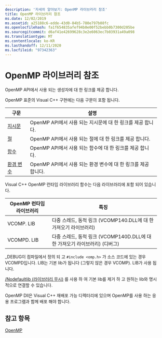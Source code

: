 ```yaml
---
description: '자세히 알아보기: OpenMP 라이브러리 참조'
title: OpenMP 라이브러리 참조
ms.date: 12/02/2019
ms.assetid: a25188c6-edde-43d0-84b5-780e797b08fc
ms.openlocfilehash: fa1f654835afef94b0e00f52bebb0b7300d205be
ms.sourcegitcommit: d6af41e42699628c3e2e6063ec7b03931a49a098
ms.translationtype: MT
ms.contentlocale: ko-KR
ms.lasthandoff: 12/11/2020
ms.locfileid: "97342363"
---
```

# <a name="openmp-library-reference"></a>OpenMP 라이브러리 참조

OpenMP API에서 사용 되는 생성자에 대 한 링크를 제공 합니다.

OpenMP 표준의 Visual C++ 구현에는 다음 구문이 포함 됩니다.

|구문|설명|
|---------------|-----------------|
|[지시문](openmp-directives.md)|OpenMP API에서 사용 되는 지시문에 대 한 링크를 제공 합니다.|
|[절](openmp-clauses.md)|OpenMP API에서 사용 되는 절에 대 한 링크를 제공 합니다.|
|[함수](openmp-functions.md)|OpenMP API에서 사용 되는 함수에 대 한 링크를 제공 합니다.|
|[환경 변수](openmp-environment-variables.md)|OpenMP API에서 사용 되는 환경 변수에 대 한 링크를 제공 합니다.|

Visual C++ OpenMP 런타임 라이브러리 함수는 다음 라이브러리에 포함 되어 있습니다.

|OpenMP 런타임 라이브러리|특징|
|------------------------------|---------------------|
|VCOMP. LIB|다중 스레드, 동적 링크 (VCOMP140.DLL에 대 한 가져오기 라이브러리)|
|VCOMPD. LIB|다중 스레드, 동적 링크 (VCOMP140D.DLL에 대 한 가져오기 라이브러리) (디버그)|

_DEBUG이 컴파일에서 정의 되 고 `#include <omp.h>` 가 소스 코드에 있는 경우 VCOMPD입니다. LIB는 기본 lib가 됩니다 (그렇지 않은 경우 VCOMP). LIB가 사용 됩니다.

[/Nodefaultlib (라이브러리 무시)](../../../build/reference/nodefaultlib-ignore-libraries.md) 를 사용 하 여 기본 lib를 제거 하 고 원하는 lib와 명시적으로 연결할 수 있습니다.

OpenMP Dll은 Visual C++ 재배포 가능 디렉터리에 있으며 OpenMP를 사용 하는 응용 프로그램과 함께 배포 해야 합니다.

## <a name="see-also"></a>참고 항목

[OpenMP](../../../parallel/openmp/openmp-in-visual-cpp.md)
